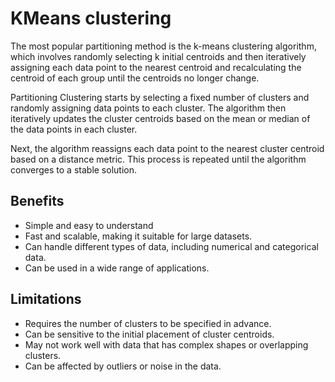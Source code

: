 # KMeans clustering

The most popular partitioning method is the k-means clustering algorithm, which
involves randomly selecting k initial centroids and then iteratively assigning
each data point to the nearest centroid and recalculating the centroid of each
group until the centroids no longer change.

Partitioning Clustering starts by selecting a fixed number of clusters and
randomly assigning data points to each cluster. The algorithm then iteratively
updates the cluster centroids based on the mean or median of the data points in
each cluster.

Next, the algorithm reassigns each data point to the nearest cluster centroid
based on a distance metric. This process is repeated until the algorithm
converges to a stable solution.

## Benefits

- Simple and easy to understand
- Fast and scalable, making it suitable for large datasets.
- Can handle different types of data, including numerical and categorical data.
- Can be used in a wide range of applications.

## Limitations

- Requires the number of clusters to be specified in advance.
- Can be sensitive to the initial placement of cluster centroids.
- May not work well with data that has complex shapes or overlapping clusters.
- Can be affected by outliers or noise in the data.
